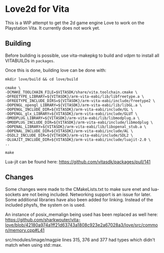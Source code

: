 # Love2d for Vita

This is a WIP attempt to get the 2d game engine Love to work on the Playstation Vita. It currently does not work yet.

## Building

Before building is possible, use vita-makepkg to build and vdpm to install all VITABUILDs in ``packages``.

Once this is done, building love can be done with:
```
mkdir love/build && cd love/build

cmake \
-DCMAKE_TOOLCHAIN_FILE=$VITASDK/share/vita.toolchain.cmake \
-DFREETYPE_LIBRARY=${VITASDK}/arm-vita-eabi/lib/libfreetype.a \
-DFREETYPE_INCLUDE_DIRS=${VITASDK}/arm-vita-eabi/include/freetype2 \
-DOPENGL_opengl_LIBRARY=${VITASDK}/arm-vita-eabi/lib/libGL.a \
-DOPENGL_INCLUDE_DIR=${VITASDK}/arm-vita-eabi/include/GL \
-DOPENGL_glx_LIBRARY=${VITASDK}/arm-vita-eabi/include/GLUT \
-DMODPLUG_LIBRARY=${VITASDK}/arm-vita-eabi/lib/libmodplug.a \
-DMODPLUG_INCLUDE_DIR=${VITASDK}/arm-vita-eabi/include/libmodplug \
-DOPENAL_LIBRARY=${VITASDK}/arm-vita-eabi/lib/libopenal_stub.a \
-DOPENAL_INCLUDE_DIR=${VITASDK}/arm-vita-eabi/include/AL \
-DSDL2_INCLUDE_DIR=${VITASDK}/arm-vita-eabi/include/SDL2 \
-DLUAJIT_INCLUDE_DIR=${VITASDK}/arm-vita-eabi/include/luajit-2.0 \
..

make
```

Lua-jit can be found here: https://github.com/vitasdk/packages/pull/141

## Changes

Some changes were made to the CMakeLists.txt to make sure enet and lua-sockets are not being included. Networking support is an issue for later. Some additional libraries have also been added for linking. Instead of the included physfs, the system on is used.

An instance of posix_memalign being used has been replaced as well here: https://github.com/sharkwouter/vita-love/blob/42180a974a1ff21d63743a1808c923e2a67028a3/love/src/common/memory.cpp#L41

src/modules/image/magpie lines 315, 376 and 377 had types which didn't match when using std::max.
